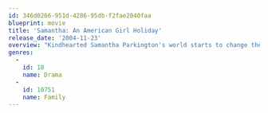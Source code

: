 ```yaml
---
id: 346d0266-951d-4286-95db-f2fae2040faa
blueprint: movie
title: 'Samantha: An American Girl Holiday'
release_date: '2004-11-23'
overview: "Kindhearted Samantha Parkington's world starts to change the day Nellie O'Malley walks into her life. Nellie, her father, and her two little sisters have moved in next door to be servants for the Ryland family. Though they come from completely different backgrounds, Samantha and Nellie become fast friends. The girls turn to each other in happiness and sorrow, adventure and danger."
genres:
  -
    id: 18
    name: Drama
  -
    id: 10751
    name: Family
---
```

